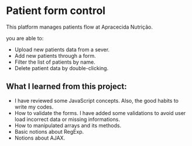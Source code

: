 #  Patient form control

This platform manages patients flow at Apracecida Nutrição.

you are able to:

- Upload new patients data from a sever.
- Add new patients through a form.
- Filter the list of patients by name.
- Delete patient data by double-clicking.

## What I learned from this project:

- I have reviewed some JavaScript concepts. Also, the good habits to write my codes.
- How to validate the forms. I have added some validations to avoid user load incorrect data or missing informations.
- How to manipulated arrays and its methods.
- Basic notions about RegExp.
- Notions about AJAX.

